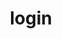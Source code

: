 ---
layout: landing_page
sidebar: qq_cli_command_reference_sidebar
summary: Listing of commands for login
title: login

---